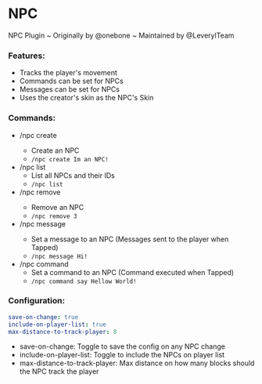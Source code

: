 # NPC

NPC Plugin ~ Originally by @onebone ~ Maintained by @LeverylTeam

### Features:
 - Tracks the player's movement
 - Commands can be set for NPCs
 - Messages can be set for NPCs
 - Uses the creator's skin as the NPC's Skin

### Commands:
 - /npc create <NPC NameTag>
   - Create an NPC
   - ```/npc create Im an NPC!```
 - /npc list
   - List all NPCs and their IDs
   - ```/npc list```
 - /npc remove <id>
   - Remove an NPC
   - ```/npc remove 3```
 - /npc message <message>
   - Set a message to an NPC (Messages sent to the player when Tapped)
   - ```/npc message Hi!```
 - /npc command <command without the slash>
   - Set a command to an NPC (Command executed when Tapped)
   - ```/npc command say Hellow World!```

### Configuration:
```yaml
save-on-change: true
include-on-player-list: true
max-distance-to-track-player: 8
```
 - save-on-change: Toggle to save the config on any NPC change
 - include-on-player-list: Toggle to include the NPCs on player list
 - max-distance-to-track-player: Max distance on how many blocks should the NPC track the player
